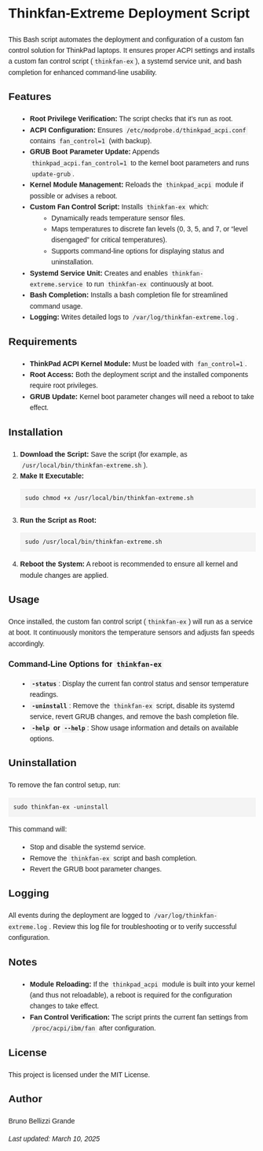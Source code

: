 <!DOCTYPE html>
<html lang="en">
<head>
  <meta charset="UTF-8">
  <title>Thinkfan-Extreme Deployment Script</title>
  <style>
    body {
      font-family: Arial, sans-serif;
      line-height: 1.6;
      margin: 20px;
    }
    code {
      background: #f4f4f4;
      padding: 2px 4px;
      font-family: Consolas, monospace;
    }
    pre {
      background: #f4f4f4;
      padding: 10px;
      overflow-x: auto;
    }
    h1, h2, h3, h4 {
      margin-top: 1em;
    }
    ul {
      margin-left: 20px;
    }
  </style>
</head>
<body>

  <h1>Thinkfan-Extreme Deployment Script</h1>

  <p>This Bash script automates the deployment and configuration of a custom fan control solution for ThinkPad laptops. It ensures proper ACPI settings and installs a custom fan control script (<code>thinkfan-ex</code>), a systemd service unit, and bash completion for enhanced command-line usability.</p>

  <h2>Features</h2>
  <ul>
    <li><strong>Root Privilege Verification:</strong> The script checks that it’s run as root.</li>
    <li><strong>ACPI Configuration:</strong> Ensures <code>/etc/modprobe.d/thinkpad_acpi.conf</code> contains <code>fan_control=1</code> (with backup).</li>
    <li><strong>GRUB Boot Parameter Update:</strong> Appends <code>thinkpad_acpi.fan_control=1</code> to the kernel boot parameters and runs <code>update-grub</code>.</li>
    <li><strong>Kernel Module Management:</strong> Reloads the <code>thinkpad_acpi</code> module if possible or advises a reboot.</li>
    <li><strong>Custom Fan Control Script:</strong> Installs <code>thinkfan-ex</code> which:
      <ul>
        <li>Dynamically reads temperature sensor files.</li>
        <li>Maps temperatures to discrete fan levels (0, 3, 5, and 7, or “level disengaged” for critical temperatures).</li>
        <li>Supports command-line options for displaying status and uninstallation.</li>
      </ul>
    </li>
    <li><strong>Systemd Service Unit:</strong> Creates and enables <code>thinkfan-extreme.service</code> to run <code>thinkfan-ex</code> continuously at boot.</li>
    <li><strong>Bash Completion:</strong> Installs a bash completion file for streamlined command usage.</li>
    <li><strong>Logging:</strong> Writes detailed logs to <code>/var/log/thinkfan-extreme.log</code>.</li>
  </ul>

  <h2>Requirements</h2>
  <ul>
    <li><strong>ThinkPad ACPI Kernel Module:</strong> Must be loaded with <code>fan_control=1</code>.</li>
    <li><strong>Root Access:</strong> Both the deployment script and the installed components require root privileges.</li>
    <li><strong>GRUB Update:</strong> Kernel boot parameter changes will need a reboot to take effect.</li>
  </ul>

  <h2>Installation</h2>
  <ol>
    <li>
      <strong>Download the Script:</strong>
      Save the script (for example, as <code>/usr/local/bin/thinkfan-extreme.sh</code>).
    </li>
    <li>
      <strong>Make It Executable:</strong>
      <pre><code>sudo chmod +x /usr/local/bin/thinkfan-extreme.sh</code></pre>
    </li>
    <li>
      <strong>Run the Script as Root:</strong>
      <pre><code>sudo /usr/local/bin/thinkfan-extreme.sh</code></pre>
    </li>
    <li>
      <strong>Reboot the System:</strong>  
      A reboot is recommended to ensure all kernel and module changes are applied.
    </li>
  </ol>

  <h2>Usage</h2>
  <p>Once installed, the custom fan control script (<code>thinkfan-ex</code>) will run as a service at boot. It continuously monitors the temperature sensors and adjusts fan speeds accordingly.</p>

  <h3>Command-Line Options for <code>thinkfan-ex</code></h3>
  <ul>
    <li>
      <strong><code>-status</code></strong>: Display the current fan control status and sensor temperature readings.
    </li>
    <li>
      <strong><code>-uninstall</code></strong>: Remove the <code>thinkfan-ex</code> script, disable its systemd service, revert GRUB changes, and remove the bash completion file.
    </li>
    <li>
      <strong><code>-help</code> or <code>--help</code></strong>: Show usage information and details on available options.
    </li>
  </ul>

  <h2>Uninstallation</h2>
  <p>To remove the fan control setup, run:</p>
  <pre><code>sudo thinkfan-ex -uninstall</code></pre>
  <p>This command will:</p>
  <ul>
    <li>Stop and disable the systemd service.</li>
    <li>Remove the <code>thinkfan-ex</code> script and bash completion.</li>
    <li>Revert the GRUB boot parameter changes.</li>
  </ul>

  <h2>Logging</h2>
  <p>All events during the deployment are logged to <code>/var/log/thinkfan-extreme.log</code>. Review this log file for troubleshooting or to verify successful configuration.</p>

  <h2>Notes</h2>
  <ul>
    <li>
      <strong>Module Reloading:</strong> If the <code>thinkpad_acpi</code> module is built into your kernel (and thus not reloadable), a reboot is required for the configuration changes to take effect.
    </li>
    <li>
      <strong>Fan Control Verification:</strong> The script prints the current fan settings from <code>/proc/acpi/ibm/fan</code> after configuration.
    </li>
  </ul>

  <h2>License</h2>
  <p>This project is licensed under the MIT License.</p>

  <h2>Author</h2>
  <p>Bruno Bellizzi Grande</p>

  <p><em>Last updated: March 10, 2025</em></p>

</body>
</html>
